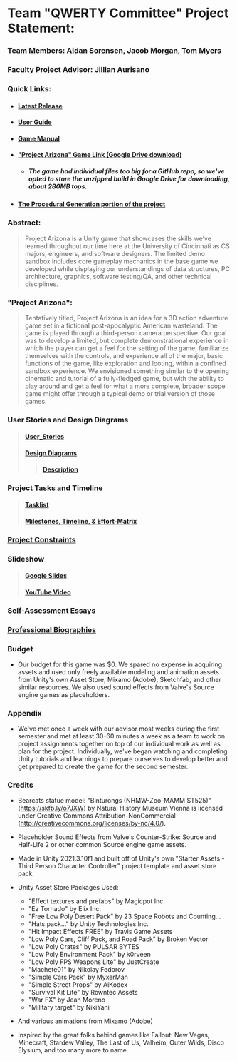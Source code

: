 # Team "QWERTY Committee" Project Statement:
### Team Members: Aidan Sorensen, Jacob Morgan, Tom Myers
### Faculty Project Advisor: Jillian Aurisano

### Quick Links:
- #### [Latest Release](https://github.com/Jmorgan97/QWERTY-Committee/releases/latest)
- #### [User Guide](https://github.com/Jmorgan97/QWERTY-Committee/blob/main/User%20Docs/User_Guide.md)
- #### [Game Manual](https://github.com/Jmorgan97/QWERTY-Committee/blob/main/User%20Docs/Game_Manual.md)
- #### ["Project Arizona" Game Link (Google Drive download)](https://drive.google.com/drive/folders/1saYWJ75qpd3Hc11MAecrOlUImRgxWKvo?usp=sharing)
	- ##### The game had individual files too big for a GitHub repo, so we've opted to store the unzipped build in Google Drive for downloading, about 280MB tops.
- #### [The Procedural Generation portion of the project](https://github.com/Myers747/Project-Arizona-Procedural-Generation)

### Abstract:
> Project Arizona is a Unity game that showcases the skills we’ve learned throughout our time here at the University of Cincinnati as CS majors, engineers, and software designers. The limited demo sandbox includes core gameplay mechanics in the base game we developed while displaying our understandings of data structures, PC architecture, graphics, software testing/QA, and other technical disciplines.

### "Project Arizona":
> Tentatively titled, Project Arizona is an idea for a 3D action adventure game set in a fictional post-apocalyptic American wasteland. The game is played through a third-person camera perspective. Our goal was to develop a limited, but complete demonstrational experience in which the player can get a feel for the setting of the game, familiarize themselves with the controls, and experience all of the major, basic functions of the game, like exploration and looting, within a confined sandbox experience. We envisioned something similar to the opening cinematic and tutorial of a fully-fledged game, but with the ability to play around and get a feel for what a more complete, broader scope game might offer through a typical demo or trial version of those games.

### User Stories and Design Diagrams
> #### [User_Stories](https://github.com/Jmorgan97/QWERTY-Committee/blob/main/User_Stories.md "User_Stories.md")
> #### [Design Diagrams](/Design_Diagrams//Design_Diagram.png?raw=true "Design Diagrams")
> > #### [Description](/Design_Diagrams//Design_Diagrams.md)

   
### Project Tasks and Timeline
> #### [Tasklist](https://github.com/Jmorgan97/QWERTY-Committee/blob/main/Tasklist.md "Tasklist.md")
> #### [Milestones, Timeline, & Effort-Matrix](https://github.com/Jmorgan97/QWERTY-Committee/blob/main/Milestones_Timeline_%26_Effort-Matrix.md "Milestones_Timeline_&_Effort-Matrix.md")

### [Project Constraints](https://github.com/Jmorgan97/QWERTY-Committee/blob/main/Project_Constraints.md "Project_Constraints.md")

### Slideshow
> #### [Google Slides](https://docs.google.com/presentation/d/1gHlmadPL_s-FE6YGnVkt1e0DPgESmbefmdNsu120KyI/edit?usp=sharing)
> #### [YouTube Video](https://www.youtube.com/watch?v=suR1-ARk1ks)

### [Self-Assessment Essays](https://github.com/Jmorgan97/QWERTY-Committee/tree/main/Self-Assessment_Essays)

### [Professional Biographies](https://github.com/Jmorgan97/QWERTY-Committee/tree/main/Professional_Biographies)

### Budget
- Our budget for this game was $0. We spared no expense in acquiring assets and used only freely available modeling and animation assets from Unity's own Asset Store, Mixamo (Adobe), Sketchfab, and other similar resources. We also used sound effects from Valve's Source engine games as placeholders.

### Appendix
- We've met once a week with our advisor most weeks during the first semester and met at least 30-60 minutes a week as a team to work on project assignments together on top of our individual work as well as plan for the project. Individually, we've began watching and completing Unity tutorials and learnings to prepare ourselves to develop better and get prepared to create the game for the second semester. 

### Credits
- Bearcats statue model: "Binturongs (NHMW-Zoo-MAMM ST525)" (https://skfb.ly/o7JXW) by Natural History Museum Vienna is licensed under Creative Commons Attribution-NonCommercial (http://creativecommons.org/licenses/by-nc/4.0/).

- Placeholder Sound Effects from Valve's Counter-Strike: Source and Half-Life 2 or other common Source engine game assets.

- Made in Unity 2021.3.10f1 and built off of Unity's own "Starter Assets - Third Person Character Controller" project template and asset store pack

- Unity Asset Store Packages Used:
	- "Effect textures and prefabs" by Magicpot Inc.
	- "Ez Tornado" by Elix Inc.
	- "Free Low Poly Desert Pack" by 23 Space Robots and Counting...
	- "Hats pack..." by Unity Technologies Inc.
	- "Hit Impact Effects FREE" by Travis Game Assets
	- "Low Poly Cars, Cliff Pack, and Road Pack" by Broken Vector
	- "Low Poly Crates" by PULSAR BYTES
	- "Low Poly Environment Pack" by k0rveen
	- "Low Poly FPS Weapons Lite" by JustCreate
	- "Machete01" by Nikolay Fedorov
	- "Simple Cars Pack" by MyxerMan
	- "Simple Street Props" by 	AiKodex
	- "Survival Kit Lite" by Rowntec Assets
	- "War FX" by Jean Moreno
	- "Military target" by NikiYani

- And various animations from Mixamo (Adobe)

- Inspired by the great folks behind games like Fallout: New Vegas, Minecraft, Stardew Valley, The Last of Us, Valheim, Outer Wilds, Disco Elysium, and too many more to name.
